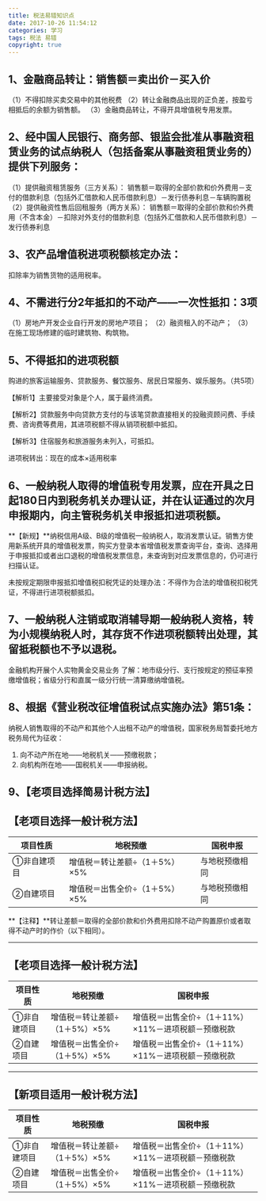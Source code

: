 ```yaml
---
title: 税法易错知识点
date: 2017-10-26 11:54:12
categories: 学习
tags: 税法 易错
copyright: true
---
```


<!-- more -->

## 1、金融商品转让：销售额＝卖出价－买入价
（1）不得扣除买卖交易中的其他税费
（2）转让金融商品出现的正负差，按盈亏相抵后的余额为销售额。
（3）金融商品转让，不得开具增值税专用发票。

## 2、经中国人民银行、商务部、银监会批准从事融资租赁业务的试点纳税人（包括备案从事融资租赁业务的）提供下列服务：
（1）提供融资租赁服务（三方关系）：
销售额＝取得的全部价款和价外费用－支付的借款利息（包括外汇借款和人民币借款利息）－发行债券利息－车辆购置税
（2）提供融资性售后回租服务（两方关系）：
销售额＝取得的全部价款和价外费用（不含本金）－扣除对外支付的借款利息（包括外汇借款和人民币借款利息）－发行债券利息

## 3、农产品增值税进项税额核定办法：

扣除率为销售货物的适用税率。



## 4、不需进行分2年抵扣的不动产——一次性抵扣：3项
（1）房地产开发企业自行开发的房地产项目；
（2）融资租入的不动产；
（3）在施工现场修建的临时建筑物、构筑物。



## 5、不得抵扣的进项税额

购进的旅客运输服务、贷款服务、餐饮服务、居民日常服务、娱乐服务。（共5项）

【解析1】主要接受对象是个人，属于最终消费。

【解析2】贷款服务中向贷款方支付的与该笔贷款直接相关的投融资顾问费、手续费、咨询费等费用，其进项税额不得从销项税额中抵扣。

【解析3】住宿服务和旅游服务未列入，可抵扣。

进项税转出：现在的成本×适用税率



## 6、一般纳税人取得的增值税专用发票，应在开具之日起180日内到税务机关办理认证，并在认证通过的次月申报期内，向主管税务机关申报抵扣进项税额。
**【新规】**纳税信用A级、B级的增值税一般纳税人，取消发票认证。销售方使用新系统开具的增值税发票，购买方登录本省增值税发票查询平台，查询、选择用于申报抵扣或者出口退税的增值税发票信息，未查询到对应发票信息的，仍可进行扫描认证。

未按规定期限申报抵扣增值税扣税凭证的处理办法：不得作为合法的增值税扣税凭证，不得进行进项税额抵扣。



## 7、一般纳税人注销或取消辅导期一般纳税人资格，转为小规模纳税人时，其存货不作进项税额转出处理，其留抵税额也不予以退税。
金融机构开展个人实物黄金交易业务
了解：地市级分行、支行按规定的预征率预缴增值税；省级分行和直属一级分行统一清算缴纳增值税。



## 8、根据《营业税改征增值税试点实施办法》第51条：
纳税人销售取得的不动产和其他个人出租不动产的增值税，国家税务局暂委托地方税务局代为征收：
1. 向不动产所在地——地税机关——预缴税款；
2. 向机构所在地——国税机关——申报纳税。

## 9、【老项目选择简易计税方法】

## 【老项目选择一般计税方法】

| 项目性质 | 地税预缴 | 国税申报 |
| - | - | - |
| ①非自建项目 | 增值税＝转让差额÷（1＋5%）×5% | 与地税预缴相同 |
| ②自建项目 | 增值税＝出售全价÷（1＋5%）×5% | 与地税预缴相同 |

**【注释】**转让差额＝取得的全部价款和价外费用扣除不动产购置原价或者取得不动产时的作价（以下相同）。

---

## 【老项目选择一般计税方法】

| 项目性质 | 地税预缴 | 国税申报 |
| - | - | - |
| ①非自建项目 | 	增值税＝转让差额÷（1＋5%）×5% | 	增值税＝出售全价÷（1＋11%）×11%－进项税额－预缴税款 |
| ②自建项目 | 	增值税＝出售全价÷（1＋5%）×5% | 	增值税＝出售全价÷（1＋11%）×11%－进项税额－预缴税款 |

---

## 【新项目适用一般计税方法】

| 项目性质 | 地税预缴 | 国税申报 |
| - | - | - |
| ①非自建项目 | 	增值税＝转让差额÷（1＋5%）×5% | 	增值税＝出售全价÷（1＋11%）×11%－进项税额－预缴税款 |
| ②自建项目 | 	增值税＝出售全价÷（1＋5%）×5% | 	增值税＝出售全价÷（1＋11%）×11%－进项税额－预缴税款 |
